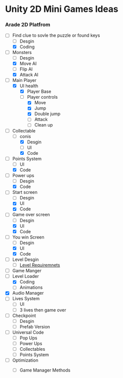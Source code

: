 
# Unity 2D Mini Games Ideas

### Arade 2D Platfrom
- [ ] Find clue to sovle the puzzle or found keys
	- [ ] Desgin 
	- [x] Coding
- [ ] Monsters
	- [ ] Desgin
	- [x] Move AI
	- [ ] Flip AI
	- [x] Attack AI 	
- [ ] Main Player 
	- [x] UI health
        - [x] Player Base
        - [ ] Player controls
        	- [x] Move
        	- [x] Jump
        	- [x] Double jump
        	- [ ] Attack 	
        	- [ ] Clean up
- [ ] Collectable
	- [ ] conis
		- [x] Desgin
		- [ ] UI
		- [x] Code 
- [ ] Points System
	- [ ] UI
	- [x] Code
- [ ] Power ups
	- [ ] Desgin
	- [x] Code
- [ ] Start screen
   - [ ] Desgin
   - [x] UI
   - [x] Code
- [ ] Game over screen
   - [ ] Desgin
   - [x] UI
   - [x] Code
- [ ] You win Screen
   - [ ] Desgin
   - [x] UI
   - [x] Code
- [ ] Level Desgin
	- [ ] 	[Level Requiremnets](https://github.com/DangerousDaniel/Arcade2DCookingPlatformer/blob/Benjamin/levelDesignReq.md)
- [ ] Game Manger
- [ ] Level Loader
	- [x] Coding
	- [ ] Animations
- [x] Audio Manager
- [ ] Lives System
	- [ ] UI
	- [ ] 3 lives then game over
- [ ] Checkpoint
	- [ ] Desgin
	- [ ] Prefab Version
- [ ] Universal Code
	- [ ]  Pop Ups
	- [ ]  Power Ups
	- [ ]  Collectables
	- [ ]  Points System
- [ ] Optimization
	- [ ] Game Manager Methods	

	
	

	
	
	
